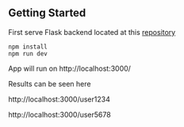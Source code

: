 ## Getting Started

First serve Flask backend located at this [repository](https://github.com/nullaf/ScribeUp_Assignment_Backend)

```
npm install
npm run dev
```

App will run on http://localhost:3000/

Results can be seen here

http://localhost:3000/user1234

http://localhost:3000/user5678
